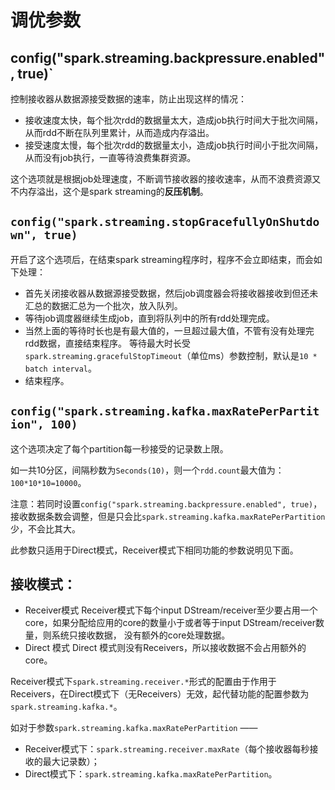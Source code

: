 # 调优参数

## config("spark.streaming.backpressure.enabled", true)`

控制接收器从数据源接受数据的速率，防止出现这样的情况：

- 接收速度太快，每个批次rdd的数据量太大，造成job执行时间大于批次间隔，从而rdd不断在队列里累计，从而造成内存溢出。
- 接受速度太慢，每个批次rdd的数据量太小，造成job执行时间小于批次间隔，从而没有job执行，一直等待浪费集群资源。

这个选项就是根据job处理速度，不断调节接收器的接收速率，从而不浪费资源又不内存溢出，这个是spark streaming的**反压机制**。

## `config("spark.streaming.stopGracefullyOnShutdown", true)`

开启了这个选项后，在结束spark streaming程序时，程序不会立即结束，而会如下处理：

- 首先关闭接收器从数据源接受数据，然后job调度器会将接收器接收到但还未汇总的数据汇总为一个批次，放入队列。
- 等待job调度器继续生成job，直到将队列中的所有rdd处理完成。
- 当然上面的等待时长也是有最大值的，一旦超过最大值，不管有没有处理完rdd数据，直接结束程序。
  等待最大时长受`spark.streaming.gracefulStopTimeout`（单位ms）参数控制，默认是`10 * batch interval`。
- 结束程序。

## `config("spark.streaming.kafka.maxRatePerPartition", 100)`

这个选项决定了每个partition每一秒接受的记录数上限。

如一共10分区，间隔秒数为`Seconds(10)`，则一个`rdd.count`最大值为：`100*10*10=10000`。

注意：若同时设置`config("spark.streaming.backpressure.enabled", true)`，接收数据条数会调整，但是只会比`spark.streaming.kafka.maxRatePerPartition`少，不会比其大。

此参数只适用于Direct模式，Receiver模式下相同功能的参数说明见下面。

## 接收模式：

- Receiver模式
  Receiver模式下每个input DStream/receiver至少要占用一个core，如果分配给应用的core的数量小于或者等于input DStream/receiver数量，则系统只接收数据， 没有额外的core处理数据。
- Direct 模式
  Direct 模式则没有Receivers，所以接收数据不会占用额外的core。

Receiver模式下`spark.streaming.receiver.*`形式的配置由于作用于Receivers，在Direct模式下（无Receivers）无效，起代替功能的配置参数为 `spark.streaming.kafka.*`。

如对于参数`spark.streaming.kafka.maxRatePerPartition` ——

- Receiver模式下：`spark.streaming.receiver.maxRate`（每个接收器每秒接收的最大记录数）；
- Direct模式下：`spark.streaming.kafka.maxRatePerPartition`。